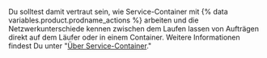 Du solltest damit vertraut sein, wie Service-Container mit {% data variables.product.prodname_actions %} arbeiten und die Netzwerkunterschiede kennen zwischen dem Laufen lassen von Aufträgen direkt auf dem Läufer oder in einem Container. Weitere Informationen findest Du unter "[Über Service-Container](/actions/automating-your-workflow-with-github-actions/about-service-containers)."
